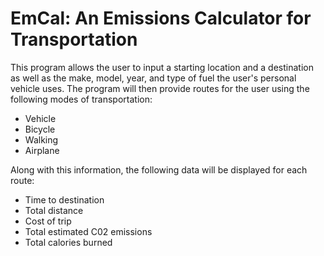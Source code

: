 # EmCal: An Emissions Calculator for Transportation

This program allows the user to input a starting location and a destination as well as the
make, model, year, and type of fuel the user's personal vehicle uses. The program will then 
provide routes for the user using the following modes of transportation:
- Vehicle
- Bicycle 
- Walking
- Airplane

Along with this information, the following data will be displayed for each route:
- Time to destination
- Total distance
- Cost of trip
- Total estimated C02 emissions
- Total calories burned

